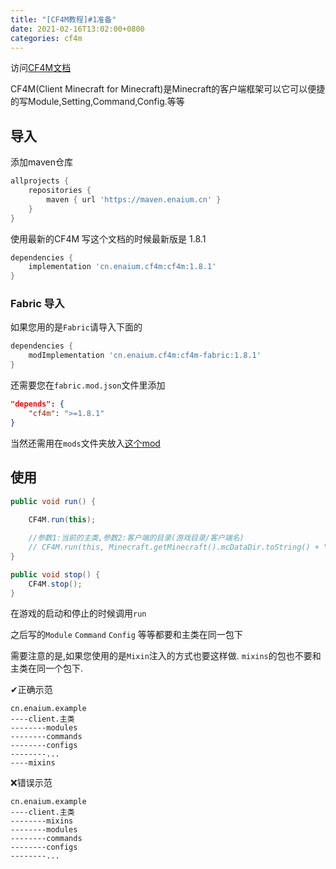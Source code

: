 ```yaml
---
title: "[CF4M教程]#1准备"
date: 2021-02-16T13:02:00+0800
categories: cf4m
---
```


访问[CF4M文档](https://cf4m.enaium.cn/)

CF4M(Client Minecraft for Minecraft)是Minecraft的客户端框架可以它可以便捷的写Module,Setting,Command,Config.等等


## 导入

添加maven仓库
```groovy
allprojects {
	repositories {
		maven { url 'https://maven.enaium.cn' }
	}
}
```

使用最新的CF4M 写这个文档的时候最新版是 1.8.1

```groovy
dependencies {
	implementation 'cn.enaium.cf4m:cf4m:1.8.1'
}
```

### Fabric 导入

如果您用的是`Fabric`请导入下面的

```groovy
dependencies {
	modImplementation 'cn.enaium.cf4m:cf4m-fabric:1.8.1'
}
```

还需要您在`fabric.mod.json`文件里添加

```json
"depends": {
    "cf4m": ">=1.8.1"
}
```

当然还需用在`mods`文件夹放入[这个mod](https://github.com/cf4m/cf4m-fabric/releases)

## 使用

```java
public void run() {
	
	CF4M.run(this);

	//参数1:当前的主类,参数2:客户端的目录(游戏目录/客户端名)
    // CF4M.run(this, Minecraft.getMinecraft().mcDataDir.toString() + "/" + name);
}

public void stop() {
    CF4M.stop();
}
```

在游戏的启动和停止的时候调用`run`

之后写的`Module` `Command` `Config` 等等都要和主类在同一包下

需要注意的是,如果您使用的是`Mixin`注入的方式也要这样做. `mixins`的包也不要和主类在同一个包下.

✔正确示范
```
cn.enaium.example
----client.主类
--------modules
--------commands
--------configs
--------...
----mixins
```

❌错误示范

```
cn.enaium.example
----client.主类
--------mixins
--------modules
--------commands
--------configs
--------...
```
